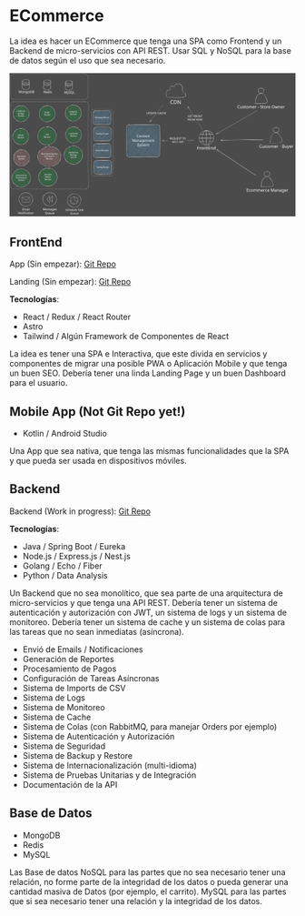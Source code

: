 # ECommerce

La idea es hacer un ECommerce que tenga una SPA como Frontend y un Backend de micro-servicios con API REST. Usar SQL y NoSQL para la base de datos según el uso que sea necesario.

![Diagram](./Diagram.svg)

## FrontEnd

App (Sin empezar): [Git Repo](https://github.com/Joacohbc/ecommerce-frontend)

Landing (Sin empezar): [Git Repo](https://github.com/Joacohbc/ecommerce-landing)

**Tecnologías**:

- React / Redux / React Router
- Astro
- Tailwind / Algún Framework de Componentes de React

La idea es tener una SPA e Interactiva, que este divida en servicios y componentes de migrar una posible PWA o Aplicación Mobile y que tenga un buen SEO. Debería tener una linda Landing Page y un buen Dashboard para el usuario.

## Mobile App (Not Git Repo yet!)

- Kotlin / Android Studio

Una App que sea nativa, que tenga las mismas funcionalidades que la SPA y que pueda ser usada en dispositivos móviles.

## Backend

Backend (Work in progress): [Git Repo](https://github.com/Joacohbc/ecommerce-microservices)

**Tecnologías**:

- Java / Spring Boot / Eureka
- Node.js / Express.js / Nest.js
- Golang / Echo / Fiber
- Python / Data Analysis

Un Backend que no sea monolítico, que sea parte de una arquitectura de micro-servicios y que tenga una API REST. Debería tener un sistema de autenticación y autorización con JWT, un sistema de logs y un sistema de monitoreo. Debería tener un sistema de cache y un sistema de colas para las tareas que no sean inmediatas (asíncrona).

- Envió de Emails / Notificaciones
- Generación de Reportes
- Procesamiento de Pagos
- Configuración de Tareas Asíncronas
- Sistema de Imports de CSV
- Sistema de Logs
- Sistema de Monitoreo
- Sistema de Cache
- Sistema de Colas (con RabbitMQ, para manejar Orders por ejemplo)
- Sistema de Autenticación y Autorización
- Sistema de Seguridad
- Sistema de Backup y Restore
- Sistema de Internacionalización (multi-idioma)
- Sistema de Pruebas Unitarias y de Integración
- Documentación de la API

## Base de Datos

- MongoDB
- Redis
- MySQL

Las Base de datos NoSQL para las partes que no sea necesario tener una relación, no forme parte de la integridad de los datos o pueda generar una cantidad masiva de Datos (por ejemplo, el carrito). MySQL para las partes que si sea necesario tener una relación y la integridad de los datos.
